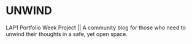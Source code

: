 # UNWIND
LAP1 Portfolio Week Project || A community blog for those who need to unwind their thoughts in a safe, yet open space. 
